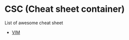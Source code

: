 CSC (Cheat sheet container)
===

List of awesome cheat sheet

* [VIM](https://github.com/ssskip/csc/tree/master/vi)


